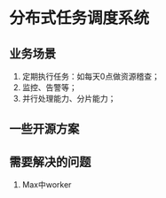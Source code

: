 # 分布式任务调度系统


## 业务场景

1.  定期执行任务：如每天0点做资源稽查；
2.  监控、告警等；
3.  并行处理能力、分片能力；


## 一些开源方案




## 需要解决的问题

1. Max中worker